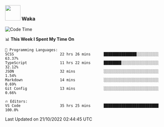 ### <img src="https://media.giphy.com/media/VgCDAzcKvsR6OM0uWg/giphy.gif" width="50"> Waka

  <!--START_SECTION:waka-->
![Code Time](http://img.shields.io/badge/Code%20Time-974%20hrs%2057%20mins-blue)

📊 **This Week I Spent My Time On** 

```text
💬 Programming Languages: 
SCSS                     22 hrs 26 mins      ███████████████░░░░░░░░░░   63.37% 
TypeScript               11 hrs 22 mins      ████████░░░░░░░░░░░░░░░░░   32.12% 
JSON                     32 mins             ░░░░░░░░░░░░░░░░░░░░░░░░░   1.54% 
Markdown                 14 mins             ░░░░░░░░░░░░░░░░░░░░░░░░░   0.69% 
Git Config               13 mins             ░░░░░░░░░░░░░░░░░░░░░░░░░   0.66%

🔥 Editors: 
VS Code                  35 hrs 25 mins      █████████████████████████   100.0%

```


 Last Updated on 21/10/2022 02:44:45 UTC
<!--END_SECTION:waka-->

